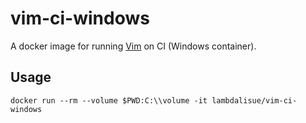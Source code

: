 # vim-ci-windows

A docker image for running [Vim][] on CI (Windows container).

## Usage

```
docker run --rm --volume $PWD:C:\\volume -it lambdalisue/vim-ci-windows
```

[Vim]: https://github.com/vim/vim

